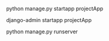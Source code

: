 <!-- To create a project -->
python manage.py startapp projectApp
<!-- To create an app -->
django-admin startapp projectApp

<!-- To start a django app -->
python manage.py runserver